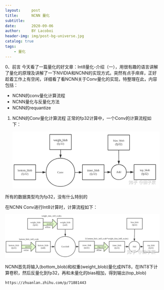 ```yaml
---
layout:     post
title:      NCNN 量化
subtitle:   
date:       2020-09-06
author:     BY Lacoboi
header-img: img/post-bg-universe.jpg
catalog: true
tags:
    - 量化
---
```


0、前言
今天看了一篇量化的好文章：Int8量化-介绍（一），用很有趣的语言讲解了量化的原理及讲解了一下NVIDIA和NCNN的实现方式。突然有点手痒痒，正好趁着工作上有空闲，详细看了看NCNN关于Conv量化的实现，特整理在此，内容包括：

- NCNN的conv量化计算流程
- NCNN量化与反量化方法
- NCNN的requantize

1. NCNN的Conv量化计算流程
正常的fp32计算中，一个Conv的计算流程如下：

   ![fp32计算](/_posts/quantization/images/1.jpg)

所有的数据类型均为fp32，没有什么特别的

在NCNN Conv进行Int8计算时，计算流程如下：

   ![in8计算](/_posts/quantization/images/2.jpg)

NCNN首先将输入(bottom_blob)和权重(weight_blob)量化成INT8，在INT8下计算卷积，然后反量化到fp32，再和未量化的bias相加，得到输出(top_blob)

```
https://zhuanlan.zhihu.com/p/71881443
```